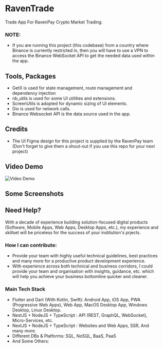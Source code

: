 # RavenTrade

Trade App For RavenPay Crypto Market Trading.

### NOTE: 
- If you are running this project (this codebase) from a country where Binance is currently restricted in, then you will have to use a VPN to access the Binance WebSocket API to get the needed data used within the app.


## Tools, Packages
- GetX is used for state management, route management and dependency injection
- nb_utils is used for some UI utilities and extensions.
- ScreenUtils is adopted for dynamic sizing of UI elements.
- Dio is used for network calls.
- Binance Websocket API is the data source used in the app. 

## Credits
- The UI Figma design for this project is supplied by the RavenPay team (Don't forget to give them a shout-out if you use this repo for your next project)


## Video Demo
![Video Demo](screenshots/screen_record.gif)


## Some Screenshots

<!-- ![Screenshot 1](screenshots/image01.jpg)
![Screenshot 2](screenshots/image02.jpg)
![Screenshot 3](screenshots/image03.jpg)
![Screenshot 4](screenshots/image04.jpg)
![Screenshot 5](screenshots/image05.jpg)
![Screenshot 6](screenshots/image06.jpg)
![Screenshot 7](screenshots/image07.jpg)
![Screenshot 8](screenshots/image08.jpg)
![Screenshot 9](screenshots/image09.jpg)
 -->


## Need Help?

With a decade of experience building solution-focused digital products (Software, Mobile Apps, Web Apps, Desktop Apps, etc.), my experience and skillset will be priceless for the success of your institution's prjects.

### How I can contribute:
- Provide your team with highly useful technical guidelines, best practices and many more for a productive product development experience.
- With experience across both technical and business corridors, I could provide your team and organisation with insights, guidance, etc. which will help you achieve your business bottomline quicker and cleaner.

### Main Tech Stack
- Flutter and Dart (With Kotlin, Swift): Android App, iOS App, PWA (Progressive Web Apps), Web App, MacOS Desktop App, Windows Desktop, Linux Desktop.
- NestJS + NodeJS + TypeScript : API (REST, GraphQL, WebSocket), Micro-Services, etc.
- NextJS + NodeJS + TypeScript : Websites and Web Apps, SSR, And many more.
- Different DBs & Platforms: SQL, NoSQL, BaaS, PaaS 
- And Some Others: 